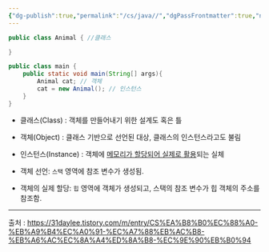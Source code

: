 ```yaml
---
{"dg-publish":true,"permalink":"/cs/java//","dgPassFrontmatter":true,"noteIcon":"","created":"2024-10-28T02:28:34.433+09:00","updated":"2024-10-28T03:32:10.598+09:00"}
---
```



```java
public class Animal { //클래스

}

public class main {
	public static void main(String[] args){
		Animal cat; // 객체
		cat = new Animal(); // 인스턴스
	}
}
```

- 클래스(Class) : 객체를 만들어내기 위한 설계도 혹은 틀
- 객체(Object) : 클래스 기반으로 선언된 대상, 클래스의 인스턴스라고도 불림
- 인스턴스(Instance) : 객체에 <u>메모리가 할당되어 실제로 활용</u>되는 실체



- 객체 선언: `스택` 영역에 참조 변수가 생성됨.
- 객체의 실제 할당: `힙` 영역에 객체가 생성되고, 스택의 참조 변수가 힙 객체의 주소를 참조함.

---
출처 : https://31daylee.tistory.com/m/entry/CS%EA%B8%B0%EC%88%A0-%EB%A9%B4%EC%A0%91-%EC%A7%88%EB%AC%B8-%EB%A6%AC%EC%8A%A4%ED%8A%B8-%EC%9E%90%EB%B0%94
